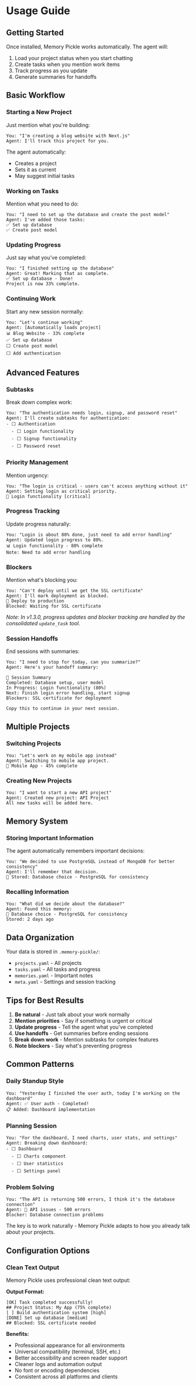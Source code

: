 # Usage Guide

## Getting Started

Once installed, Memory Pickle works automatically. The agent will:
1. Load your project status when you start chatting
2. Create tasks when you mention work items
3. Track progress as you update
4. Generate summaries for handoffs

## Basic Workflow

### Starting a New Project

Just mention what you're building:

```
You: "I'm creating a blog website with Next.js"
Agent: I'll track this project for you.
```

The agent automatically:
- Creates a project
- Sets it as current
- May suggest initial tasks

### Working on Tasks

Mention what you need to do:

```
You: "I need to set up the database and create the post model"
Agent: I've added those tasks:
✅ Set up database
✅ Create post model
```

### Updating Progress

Just say what you've completed:

```
You: "I finished setting up the database"
Agent: Great! Marking that as complete.
✅ Set up database - Done!
Project is now 33% complete.
```

### Continuing Work

Start any new session normally:

```
You: "Let's continue working"
Agent: [Automatically loads project]
📊 Blog Website - 33% complete
✅ Set up database
⬜ Create post model
⬜ Add authentication
```

## Advanced Features

### Subtasks

Break down complex work:

```
You: "The authentication needs login, signup, and password reset"
Agent: I'll create subtasks for authentication:
- ⬜ Authentication
  - ⬜ Login functionality
  - ⬜ Signup functionality  
  - ⬜ Password reset
```

### Priority Management

Mention urgency:

```
You: "The login is critical - users can't access anything without it"
Agent: Setting login as critical priority.
🔴 Login functionality [critical]
```

### Progress Tracking

Update progress naturally:

```
You: "Login is about 80% done, just need to add error handling"
Agent: Updated login progress to 80%.
📊 Login functionality - 80% complete
Note: Need to add error handling
```

### Blockers

Mention what's blocking you:

```
You: "Can't deploy until we get the SSL certificate"
Agent: I'll mark deployment as blocked.
🚨 Deploy to production
Blocked: Waiting for SSL certificate
```

*Note: In v1.3.0, progress updates and blocker tracking are handled by the consolidated `update_task` tool.*

### Session Handoffs

End sessions with summaries:

```
You: "I need to stop for today, can you summarize?"
Agent: Here's your handoff summary:

🤝 Session Summary
Completed: Database setup, user model
In Progress: Login functionality (80%)
Next: Finish login error handling, start signup
Blockers: SSL certificate for deployment

Copy this to continue in your next session.
```

## Multiple Projects

### Switching Projects

```
You: "Let's work on my mobile app instead"
Agent: Switching to mobile app project.
📱 Mobile App - 45% complete
```

### Creating New Projects

```
You: "I want to start a new API project"
Agent: Created new project: API Project
All new tasks will be added here.
```

## Memory System

### Storing Important Information

The agent automatically remembers important decisions:

```
You: "We decided to use PostgreSQL instead of MongoDB for better consistency"
Agent: I'll remember that decision.
💾 Stored: Database choice - PostgreSQL for consistency
```

### Recalling Information

```
You: "What did we decide about the database?"
Agent: Found this memory:
📝 Database choice - PostgreSQL for consistency
Stored: 2 days ago
```

## Data Organization

Your data is stored in `.memory-pickle/`:
- `projects.yaml` - All projects
- `tasks.yaml` - All tasks and progress  
- `memories.yaml` - Important notes
- `meta.yaml` - Settings and session tracking

## Tips for Best Results

1. **Be natural** - Just talk about your work normally
2. **Mention priorities** - Say if something is urgent or critical
3. **Update progress** - Tell the agent what you've completed
4. **Use handoffs** - Get summaries before ending sessions
5. **Break down work** - Mention subtasks for complex features
6. **Note blockers** - Say what's preventing progress

## Common Patterns

### Daily Standup Style
```
You: "Yesterday I finished the user auth, today I'm working on the dashboard"
Agent: ✅ User auth - Completed!
📋 Added: Dashboard implementation
```

### Planning Session
```
You: "For the dashboard, I need charts, user stats, and settings"
Agent: Breaking down dashboard:
- ⬜ Dashboard
  - ⬜ Charts component
  - ⬜ User statistics
  - ⬜ Settings panel
```

### Problem Solving
```
You: "The API is returning 500 errors, I think it's the database connection"
Agent: 🚨 API issues - 500 errors
Blocker: Database connection problems
```

The key is to work naturally - Memory Pickle adapts to how you already talk about your projects.

## Configuration Options

### Clean Text Output

Memory Pickle uses professional clean text output:

**Output Format:**
```
[OK] Task completed successfully!
## Project Status: My App (75% complete)
[ ] Build authentication system [high]
[DONE] Set up database [medium]
## Blocked: SSL certificate needed
```

**Benefits:**
- Professional appearance for all environments
- Universal compatibility (terminal, SSH, etc.)
- Better accessibility and screen reader support
- Cleaner logs and automation output
- No font or encoding dependencies
- Consistent across all platforms and clients
